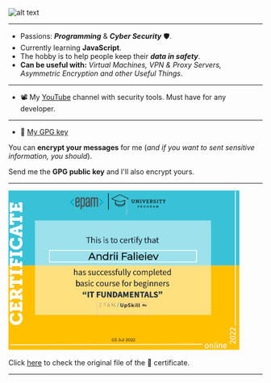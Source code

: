  ![alt text](https://github.com/autopilotcode/My_Learning_Templates/blob/main/Andrii%20Faieiev.png)
 
---
- Passions: **_Programming_** & **_Cyber Security_** 🛡️.
- Currently learning **JavaScript**.
- The hobby is to help people keep their **_data in safety_**.
- **Can be useful with:** _Virtual Machines, VPN & Proxy Servers, Asymmetric Encryption and other Useful Things_.
---
- 📽️ My [YouTube] channel with security tools. Must have for any developer.

 [YouTube]: https://www.youtube.com/channel/UCY_2FuUykbrEGUoOtsskT1A
 
---
- 🔑 [My GPG key](https://github.com/autopilotcode/autopilotcode/blob/c79972b34bd0285f2af9c3186ed7f37e0b237a8b/autopilotcode.pub "GPG Public Key")

You can **encrypt your messages** for me (_and if you want to sent sensitive information, you should_). 

Send me the **GPG public key** and I'll also encrypt yours.

---
![Epam Certificate](https://github.com/autopilotcode/autopilotcode/blob/main/Epam-certificate-s.png "Epam Certificate")

Click [here] to check the original file of the 📜 certificate.

[here]: https://github.com/autopilotcode/autopilotcode/blob/main/EPAM_IT_Fundamentals_for_Ukrainian_Switchers_2022.pdf

---
<!---
autopilotcode/autopilotcode is a ✨ special ✨ repository because its `README.md` (this file) appears on your GitHub profile.
You can click the Preview link to take a look at your changes.
--->
